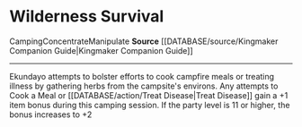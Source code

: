 ﻿---
id: '1483'
name: Wilderness Survival
rarity: Common
source: '[[DATABASE/source/Kingmaker Companion Guide|Kingmaker Companion Guide]]'
trait:
- '[[DATABASE/trait/Camping|Camping]]'
- '[[DATABASE/trait/Concentrate|Concentrate]]'
- '[[DATABASE/trait/Manipulate|Manipulate]]'
type: Action

---
# Wilderness Survival

<span class="item-trait">Camping</span><span class="item-trait">Concentrate</span><span class="item-trait">Manipulate</span>
**Source** [[DATABASE/source/Kingmaker Companion Guide|Kingmaker Companion Guide]]

---
Ekundayo attempts to bolster efforts to cook campfire meals or treating illness by gathering herbs from the campsite's environs. Any attempts to Cook a Meal or [[DATABASE/action/Treat Disease|Treat Disease]] gain a +1 item bonus during this camping session. If the party level is 11 or higher, the bonus increases to +2